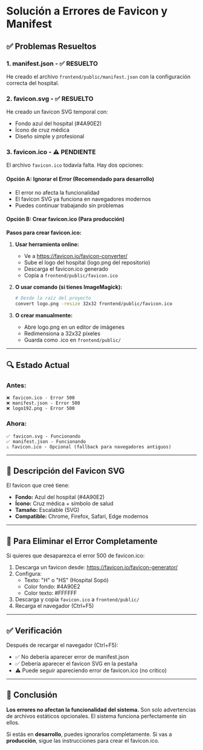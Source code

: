 # Solución a Errores de Favicon y Manifest

## ✅ Problemas Resueltos

### 1. manifest.json - ✅ RESUELTO
He creado el archivo `frontend/public/manifest.json` con la configuración correcta del hospital.

### 2. favicon.svg - ✅ RESUELTO  
He creado un favicon SVG temporal con:
- Fondo azul del hospital (#4A90E2)
- Ícono de cruz médica
- Diseño simple y profesional

### 3. favicon.ico - ⚠️ PENDIENTE

El archivo `favicon.ico` todavía falta. Hay dos opciones:

#### Opción A: Ignorar el Error (Recomendado para desarrollo)
- El error no afecta la funcionalidad
- El favicon SVG ya funciona en navegadores modernos
- Puedes continuar trabajando sin problemas

#### Opción B: Crear favicon.ico (Para producción)

**Pasos para crear favicon.ico:**

1. **Usar herramienta online:**
   - Ve a https://favicon.io/favicon-converter/
   - Sube el logo del hospital (logo.png del repositorio)
   - Descarga el favicon.ico generado
   - Copia a `frontend/public/favicon.ico`

2. **O usar comando (si tienes ImageMagick):**
   ```bash
   # Desde la raíz del proyecto
   convert logo.png -resize 32x32 frontend/public/favicon.ico
   ```

3. **O crear manualmente:**
   - Abre logo.png en un editor de imágenes
   - Redimensiona a 32x32 píxeles
   - Guarda como .ico en `frontend/public/`

---

## 🔍 Estado Actual

### Antes:
```
❌ favicon.ico - Error 500
❌ manifest.json - Error 500
❌ logo192.png - Error 500
```

### Ahora:
```
✅ favicon.svg - Funcionando
✅ manifest.json - Funcionando
⚠️ favicon.ico - Opcional (fallback para navegadores antiguos)
```

---

## 🎨 Descripción del Favicon SVG

El favicon que creé tiene:
- **Fondo:** Azul del hospital (#4A90E2)
- **Ícono:** Cruz médica + símbolo de salud
- **Tamaño:** Escalable (SVG)
- **Compatible:** Chrome, Firefox, Safari, Edge modernos

---

## 📝 Para Eliminar el Error Completamente

Si quieres que desaparezca el error 500 de favicon.ico:

1. Descarga un favicon desde: https://favicon.io/favicon-generator/
2. Configura:
   - Texto: "H" o "HS" (Hospital Sopó)
   - Color fondo: #4A90E2
   - Color texto: #FFFFFF
3. Descarga y copia `favicon.ico` a `frontend/public/`
4. Recarga el navegador (Ctrl+F5)

---

## ✅ Verificación

Después de recargar el navegador (Ctrl+F5):
- ✅ No debería aparecer error de manifest.json
- ✅ Debería aparecer el favicon SVG en la pestaña
- ⚠️ Puede seguir apareciendo error de favicon.ico (no crítico)

---

## 🚀 Conclusión

**Los errores no afectan la funcionalidad del sistema.** Son solo advertencias de archivos estáticos opcionales. El sistema funciona perfectamente sin ellos.

Si estás en **desarrollo**, puedes ignorarlos completamente.
Si vas a **producción**, sigue las instrucciones para crear el favicon.ico.


